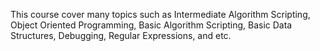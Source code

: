 This course cover many topics such as Intermediate Algorithm Scripting, Object Oriented Programming, Basic Algorithm Scripting, Basic Data Structures, Debugging, Regular Expressions, and etc. 
